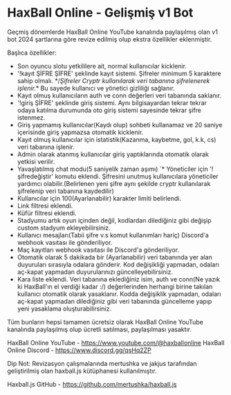 # HaxBall Online - Gelişmiş v1 Bot
Geçmiş dönemlerde HaxBall Online YouTube kanalında paylaşılmış olan v1 bot 2024 şartlarına göre revize edilmiş olup ekstra özellikler eklenmiştir.

Başlıca özellikler:

* Son oyuncu slotu yetkililere ait, normal kullanıcılar kicklenir.
* '!kayıt ŞİFRE ŞİFRE' şeklinde kayıt sistemi. Şifreler minimum 5 karaktere sahip olmalı. */*Şifreler Cryptr kullanılarak veri tabanına şifrelenerek işlenir.*\* Bu sayede kullanıcı ve yönetici gizliliği sağlanır.
* Kayıt olmuş kullanıcıların auth ve conn değerleri veri tabanında saklanır.
* '!giriş ŞİFRE' şeklinde giriş sistemi. Aynı bilgisayardan tekrar tekrar odaya katılma durumunda oto giriş sistemi sayesinde tekrar şifre istenmez.
* Giriş yapmamış kullanıcılar(Kaydı olup) sohbeti kullanamaz ve 20 saniye içerisinde giriş yapmazsa otomatik kicklenir.
* Kayıt olmuş kullanıcılar için istatistik(Kazanma, kaybetme, gol, k.k, cs) veri tabanına işlenir.
* Admin olarak atanmış kullanıcılar giriş yaptıklarında otomatik olarak yetkisi verilir.
* Yavaşlatılmış chat modu(5 saniyelik zaman aşımı) 
`* Yöneticiler için '!şifredeğiştir' komutu eklendi. Şifresini unutmuş kullanıcılara yöneticiler yardımcı olabilir.(Belirlenen yeni şifre aynı şekilde cryptr kullanılarak şifrelenip veri tabanına kaydedilir)
* Kullanıcılar için 100(Ayarlanabilir) karakter limiti belirlendi.
* Link filtresi eklendi.
* Küfür filtresi eklendi.
* Stadyumu artık oyun içinden değil, kodlardan dilediğiniz gibi değişip custom stadyum ekleyebilirsiniz.
* Kullanıcı mesajları(Tabii şifre v.s komut kullanımları hariç) Discord'a webhook vasıtası ile gönderiliyor.
* Maç kayıtları webhook vasıtası ile Discord'a gönderiliyor.
* Otomatik olarak 5 dakikada bir (Ayarlanabilir) veri tabanında yer alan duyuruları sırasıyla odalara gönderir. Kod değişikliği yapmadan, odaları aç-kapat yapmadan duyurularınızı güncelleyebilirsiniz.
* Kara liste eklendi. Veri tabanına eklediğiniz isim, auth ve conn(Ne yazık ki HaxBall'ın el verdiği kadar :/) değerlerinden herhangi birine takılan kullanıcı otomatik olarak yasaklanır. Kodda değişiklik yapmadan, odaları aç-kapat yapmadan dilediğiniz gibi veri tabanında güncelleme yapıp yeni yasaklama oluşturabilirsiniz.

Tüm bunların hepsi tamamen ücretsiz olarak HaxBall Online YouTube kanalında paylaşılmış olup ücretli satılması, paylaşılması yasaktır.

HaxBall Online YouTube - https://www.youtube.com/@haxballonline
HaxBall Online Discord - https://www.discord.gg/qsHq2ZP

Dip Not: Revizasyon çalışmalarında mertushka ve jakjus tarafından geliştirilmiş olan haxball.js kütüphanesi kullanılmıştır.

Haxball.js GitHub - https://github.com/mertushka/haxball.js
